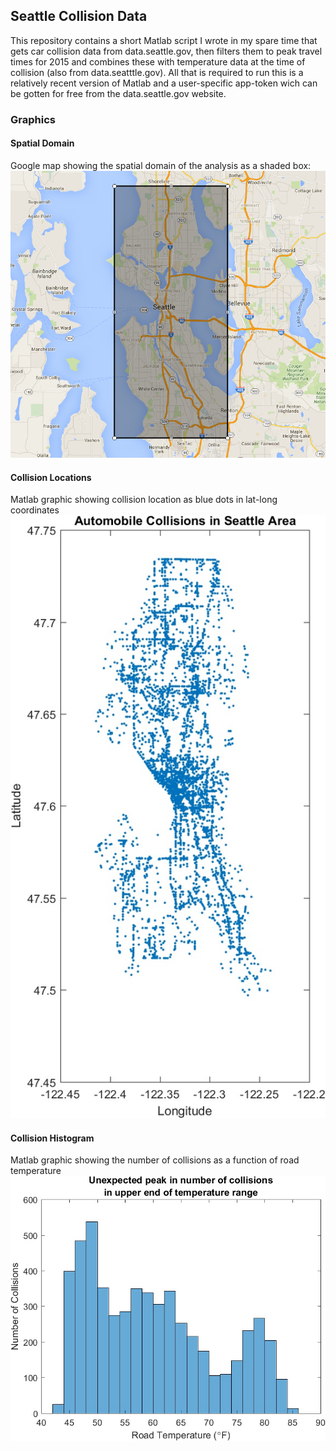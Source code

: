 ## Seattle Collision Data

This repository contains a short Matlab script I wrote in my spare time that gets car collision data from data.seattle.gov, then filters them to peak travel times for 2015 and combines these with temperature data at the time of collision (also from data.seatttle.gov). All that is required to run this is a relatively recent version of Matlab and a user-specific app-token wich can be gotten for free from the data.seattle.gov website.

### Graphics

#### Spatial Domain
Google map showing the spatial domain of the analysis as a shaded box: 
![alt text][map]

[map]: https://github.com/superflyben/collision_data/blob/master/images/data_domain.PNG "Map of data domain"

#### Collision Locations
Matlab graphic showing collision location as blue dots in lat-long coordinates
![alt text][locations]

[locations]: https://github.com/superflyben/collision_data/blob/master/images/accident_locations.jpg "Collision locations"

#### Collision Histogram
Matlab graphic showing the number of collisions as a function of road temperature
![alt text][histogram]

[histogram]: https://github.com/superflyben/collision_data/blob/master/images/collision_histogram.jpg "Histogram of collision temperatures"
